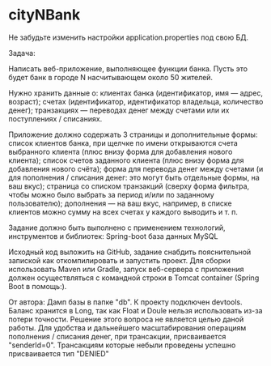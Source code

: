 # cityNBank
Не забудьте изменить настройки application.properties под свою БД.

Задача:

Написать веб-приложение, выполняющее функции банка. Пусть это будет банк в городе N насчитывающем около 50 жителей.

Нужно хранить данные о:
клиентах банка (идентификатор, имя — адрес, возраст);
счетах (идентификатор, идентификатор владельца, количество денег);
транзакциях — переводах денег между счетами или их поступлениях / списаниях.

Приложение должно содержать 3 страницы и дополнительные формы:
список клиентов банка, при щелчке по имени открываются счета выбранного клиента (плюс внизу форма для добавления нового клиента);
список счетов заданного клиента (плюс внизу форма для добавления нового счёта);
форма для перевода денег между счетами (и для пополнения / списания денег: это могут быть отдельные формы, на ваш вкус);
страница со списком транзакций (сверху форма фильтра, чтобы можно было выбрать за период и/или по заданному пользователю);
дополнения — на ваш вкус, например, в списке клиентов можно сумму на всех счетах у каждого выводить и т. п.

Задание должно быть выполнено с применением технологий, инструментов и библиотек:
Spring-boot
база данных MySQL

Исходный код выложить на GitHub, задание снабдить пояснительной запиской как откомпилировать и запустить проект. Для сборки использовать Maven или Gradle, запуск веб-сервера с приложения должен осуществляться с командной строки в Tomcat container (Spring Boot в помощь:).

От автора:
Дамп базы в папке "db".
К проекту подключен devtools.
Баланс хранится в Long, так как Float и Doule нельзя использовать из-за потери точности. Решение этого вопроса не является целью даной работы.
Для удобства и дальнейшего масштабирования операциям пополнения / списания денег, при трансакции, присваивается "senderId=0".
Трансакциям которые небыли проведены успешно присваивается тип "DENIED"
